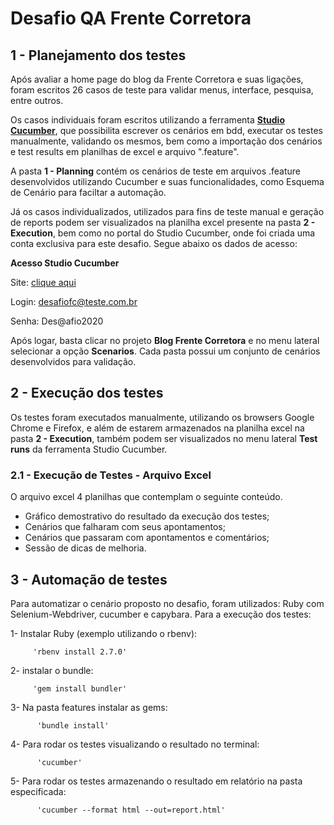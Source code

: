 # Desafio QA Frente Corretora

## 1 - Planejamento dos testes
  Após avaliar a home page do blog da Frente Corretora e suas ligações, foram escritos 26 casos de teste para validar menus, interface, pesquisa, entre outros. 
  
  Os casos individuais foram escritos utilizando a ferramenta **[Studio Cucumber](https://studio.cucumber.io/users/sign_in)**, que possibilita escrever os cenários em bdd, executar os testes manualmente, validando os mesmos, bem como a importação dos cenários e test results em planilhas de excel e arquivo ".feature". 
  
  A pasta **1 - Planning** contém os cenários de teste em arquivos .feature desenvolvidos utilizando Cucumber e suas funcionalidades, como Esquema de Cenário para faciltar a automação. 
  
  Já os casos individualizados, utilizados para fins de teste manual e geração de reports podem ser visualizados na planilha excel presente na pasta **2 - Execution**, bem como no portal do Studio Cucumber, onde foi criada uma conta exclusiva para este desafio. Segue abaixo os dados de acesso:

 **Acesso Studio Cucumber**
 
 Site: [clique aqui](https://studio.cucumber.io/users/sign_in)
 
 Login: desafiofc@teste.com.br
 
 Senha: Des@afio2020
              
Após logar, basta clicar no projeto **Blog Frente Corretora** e no menu lateral selecionar a opção **Scenarios**. Cada pasta possui um conjunto de cenários desenvolvidos para validação. 


## 2 - Execução dos testes
  Os testes foram executados manualmente, utilizando os browsers Google Chrome e Firefox, e além de estarem armazenados na planilha excel na pasta **2 - Execution**, também podem ser visualizados no menu lateral **Test runs** da ferramenta Studio Cucumber.

   ### 2.1 - Execução de Testes - Arquivo Excel
   O arquivo excel 4 planilhas que contemplam o seguinte conteúdo. 
   
   - Gráfico demostrativo do resultado da execução dos testes;
   - Cenários que falharam com seus apontamentos;
   - Cenários que passaram com apontamentos e comentários;
   - Sessão de dicas de melhoria. 
   

## 3 - Automação de testes
  Para automatizar o cenário proposto no desafio, foram utilizados: Ruby com Selenium-Webdriver, cucumber e capybara. 
  Para a execução dos testes: 
  
  1- Instalar Ruby (exemplo utilizando o rbenv):
        
         'rbenv install 2.7.0'
      
  2- instalar o bundle: 
         
         'gem install bundler'
         
  3- Na pasta features instalar as gems:
          
          'bundle install'
          
  4- Para rodar os testes visualizando o resultado no terminal:
  
          'cucumber' 
          
  5- Para rodar os testes armazenando o resultado em relatório na pasta especificada: 
  
          'cucumber --format html --out=report.html' 
